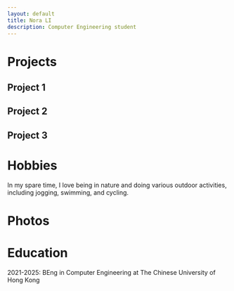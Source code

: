 ```yaml
---
layout: default
title: Nora LI
description: Computer Engineering student
---
```


# Projects
## Project 1
## Project 2
## Project 3
# Hobbies
In my spare time, I love being in nature and doing various outdoor activities, including jogging, swimming, and cycling.
# Photos

# Education
2021-2025: BEng in Computer Engineering at The Chinese University of Hong Kong
